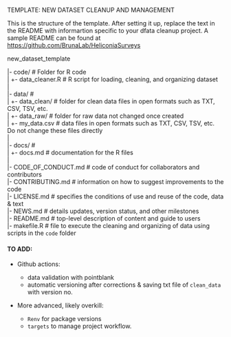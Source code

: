 TEMPLATE: NEW DATASET CLEANUP AND MANAGEMENT

This is the structure of the template. After setting it up, replace the text in the README with informartion specific to your dfata cleanup project.
A sample README can be found at https://github.com/BrunaLab/HeliconiaSurveys  


new_dataset_template  

|- code/                # Folder for R code    
|  +- data_cleaner.R    # R script for loading, cleaning, and organizing dataset  
|   
|- data/                #   
|  +- data_clean/       # folder for clean data files in open formats such as TXT, CSV, TSV, etc.     
|  +- data_raw/         # folder for raw data not changed once created    
|      +- my_data.csv   # data files in open formats such as TXT, CSV, TSV, etc. Do not change these files directly    
|   
|- docs/                #  
|  +- docs.md           # documentation for the R files   
|  
|- CODE_OF_CONDUCT.md    # code of conduct for collaborators and contributors  
|- CONTRIBUTING.md       # information on how to suggest improvements to the code  
|- LICENSE.md            # specifies the conditions of use and reuse of the code, data & text  
|- NEWS.md               # details updates, version status, and other milestones  
|- README.md             # top-level description of content and guide to users  
|- makefile.R            # file to execute the cleaning and organizing of data using scripts in the `code` folder  



#### TO ADD:

- Github actions: 
  - data validation with pointblank
  - automatic versioning after corrections & saving txt file of `clean_data ` with version no. 

- More advanced, likely overkill:
    - `Renv` for package versions
    - `targets` to manage project workflow.
